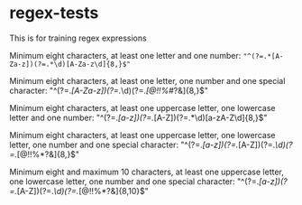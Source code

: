 # regex-tests
This is for training regex expressions


Minimum eight characters, at least one letter and one number:
`"^(?=.*[A-Za-z])(?=.*\d)[A-Za-z\d]{8,}$"`


Minimum eight characters, at least one letter, one number and one special character:
"^(?=.*[A-Za-z])(?=.*\d)(?=.*[@$!%*#?&])[A-Za-z\d@$!%*#?&]{8,}$"


Minimum eight characters, at least one uppercase letter, one lowercase letter and one number:
"^(?=.*[a-z])(?=.*[A-Z])(?=.*\d)[a-zA-Z\d]{8,}$"


Minimum eight characters, at least one uppercase letter, one lowercase letter, one number and one special character:
"^(?=.*[a-z])(?=.*[A-Z])(?=.*\d)(?=.*[@$!%*?&])[A-Za-z\d@$!%*?&]{8,}$"


Minimum eight and maximum 10 characters, at least one uppercase letter, one lowercase letter, one number and one special character:
"^(?=.*[a-z])(?=.*[A-Z])(?=.*\d)(?=.*[@$!%*?&])[A-Za-z\d@$!%*?&]{8,10}$"
